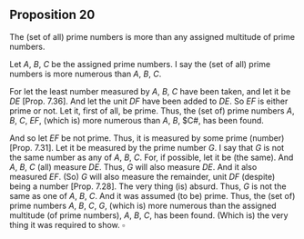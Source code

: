 ## Proposition 20

The (set of all) prime numbers is more than any assigned multitude of prime numbers.

Let $A$, $B$, $C$ be the assigned prime numbers.  I say the (set of all) prime numbers is more numerous than $A$, $B$, $C$.

For let the least number measured by $A$, $B$, $C$ have been taken, and let it be $DE$ [Prop. 7.36].  And let the unit $DF$ have been added to $DE$.  So $EF$ is either prime or not.  Let it, first of all, be prime.  Thus, the (set of) prime numbers $A$, $B$, $C$, $EF$, (which is) more numerous than $A$, $B$, $C#, has been found.

And so let $EF$ be not prime.  Thus, it is measured by some prime (number) [Prop. 7.31].  Let it be measured by the prime number $G$.  I say that $G$ is not the same number as any of $A$, $B$, $C$.  For, if possible, let it be (the same).  And $A$, $B$, $C$ (all) measure $DE$.  Thus, $G$ will also measure $DE$.  And it also measured $EF$.  (So) $G$ will also measure the remainder, unit $DF$ (despite) being a number [Prop. 7.28].  The very thing (is) absurd.  Thus, $G$ is not the same as one of $A$, $B$, $C$.  And it was assumed (to be) prime.  Thus, the (set of) prime numbers $A$, $B$, $C$, $G$, (which is) more numerous than the assigned multitude (of prime numbers), $A$, $B$, $C$, has been found.  (Which is) the very thing it was required to show. $\square$
